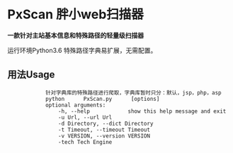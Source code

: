# PxScan 胖小web扫描器

**一款针对主站基本信息和特殊路径的轻量级扫描器**



运行环境Python3.6 特殊路径字典易扩展，无需配置。



## 用法Usage
				针对字典库的特殊路径进行爬取，字典库暂时只分：默认，jsp，php，asp
				python      PxScan.py      [options]
				optional arguments:
				    -h, --help            show this help message and exit
					-u Url, --url Url
					-d Directory, --dict Directory
					-t Timeout, --timeout Timeout
					-v VERSION, --version VERSION
					-tech Tech Engine
 				

